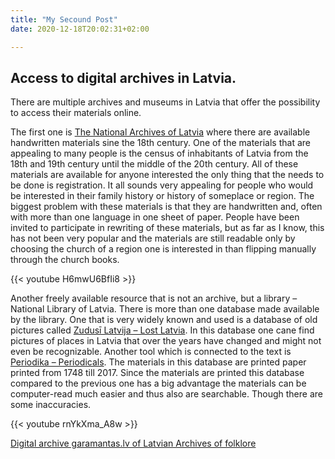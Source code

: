```yaml
---
title: "My Secound Post"
date: 2020-12-18T20:02:31+02:00

---
```


## Access to digital archives in Latvia.


There are multiple archives and museums in Latvia that offer the possibility to access their materials online.

The first one is [The National Archives of Latvia](https://www.arhivi.gov.lv/default.aspx?lang=EN)
where there are available handwritten materials sine the 18th century.
One of the materials that are appealing to many people is the census of inhabitants of Latvia from the 18th and 19th century
until the middle of the 20th century. All of these materials are available for anyone interested the only thing that the needs 
to be done is registration. It all sounds very appealing for people who would be interested in their family history or history 
of someplace or region. The biggest problem with these materials is that they are handwritten and, often with more than one 
language in one sheet of paper. People have been invited to participate in rewriting of these materials, but as far as I know, 
this has not been very popular and the materials are still readable only by choosing the church of a region one is interested 
in than flipping manually through the church books. 

{{< youtube H6mwU6BfIi8 >}}


Another freely available resource that is not an archive, but a library – National Library of Latvia. There is more than one 
database made available by the library. One that is very widely known and used is a database of old pictures called [Zudusī Latvija – Lost Latvia]( https://zudusilatvija.lv/).
In this database one cane find pictures of places in Latvia that over the years have changed and might not even be recognizable. 
Another tool which is connected to the text is [Periodika – Periodicals]( http://www.periodika.lv/). The materials in this database
are printed paper printed from 1748 till 2017. Since the materials are printed this database compared to the previous one has a big
advantage the materials can be computer-read much easier and thus also are searchable. Though there are some inaccuracies. 

{{< youtube rnYkXma_A8w >}}

[Digital archive garamantas.lv of Latvian Archives of folklore](http://garamantas.lv/)
